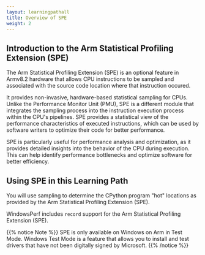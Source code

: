 ```yaml
---
layout: learningpathall
title: Overview of SPE
weight: 2
---
```


## Introduction to the Arm Statistical Profiling Extension (SPE)

The Arm Statistical Profiling Extension (SPE) is an optional feature in Armv8.2 hardware that allows CPU instructions to be sampled and associated with the source code location where that instruction occured.

 It provides non-invasive, hardware-based statistical sampling for CPUs. Unlike the Performance Monitor Unit (PMU), SPE is a different module that integrates the sampling process into the instruction execution process within the CPU's pipelines. SPE provides a statistical view of the performance characteristics of executed instructions, which can be used by software writers to optimize their code for better performance.

SPE is particularly useful for performance analysis and optimization, as it provides detailed insights into the behavior of the CPU during execution. This can help identify performance bottlenecks and optimize software for better efficiency.

## Using SPE in this Learning Path

You will use sampling to determine the CPython program "hot" locations as provided by the Arm Statistical Profiling Extension (SPE).

WindowsPerf includes `record` support for the Arm Statistical Profiling Extension (SPE). 

{{% notice Note %}}
SPE is only available on Windows on Arm in Test Mode.
Windows Test Mode is a feature that allows you to install and test drivers that have not been digitally signed by Microsoft.
{{% /notice %}}
